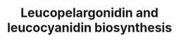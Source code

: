 ---
authors:
- Anwesha
- Eweitz
description: This event has been computationally inferred from an event that has been
  demonstrated in another species.<p>The inference is based on Ensembl Compara orthology
  projection. Briefly, reactions for which all involved PhysicalEntities (in input,
  output and catalyst) have a mapped ortholog or paralog are inferred to the other
  species. High-level events are also inferred for these events to allow for easier
  navigation.<p>Details of projection methods and parameters may be found <a href="/projection.html">here.</a><p>  Source:[http://plantreactome.gramene.org/
  Plant Reactome].
last-edited: 2021-05-26
organisms:
- Zea mays
redirect_from:
- /index.php/Pathway:WP3082
- /instance/WP3082
schema-jsonld:
- '@context': https://schema.org/
  '@id': https://wikipathways.github.io/pathways/WP3082.html
  '@type': Dataset
  creator:
    '@type': Organization
    name: WikiPathways
  description: This event has been computationally inferred from an event that has
    been demonstrated in another species.<p>The inference is based on Ensembl Compara
    orthology projection. Briefly, reactions for which all involved PhysicalEntities
    (in input, output and catalyst) have a mapped ortholog or paralog are inferred
    to the other species. High-level events are also inferred for these events to
    allow for easier navigation.<p>Details of projection methods and parameters may
    be found <a href="/projection.html">here.</a><p>  Source:[http://plantreactome.gramene.org/
    Plant Reactome].
  keywords:
  - flavonoid-3-hydroxylase
  - dihydrokaempferol
  - dihydroquercetin
  - H2O
  - 2OG
  - NADPH
  - H+
  - GRMZM2G062396
  - O2
  - CO2
  - eriodictyol
  - SUCCA
  - NADP+
  license: CC0
  name: Leucopelargonidin and leucocyanidin biosynthesis
seo: CreativeWork
title: Leucopelargonidin and leucocyanidin biosynthesis
wpid: WP3082
---